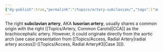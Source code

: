```yaml
---
{"dg-publish":true,"permalink":"/topics/artery-subclavian/","tags":["anatomy","artery"],"created":"2023-10-23T17:15:38.155-07:00","updated":"2023-11-29T15:05:26.469-08:00"}
---
```



The right **subclavian artery**, AKA **lusorian artery**, usually shares a common origin with the right [[Topics/Artery, Common Carotid\|CCA]] as the brachiocephalic artery. However, it could originate directly from the aortic arch (see case presentation from [[Topics/Access, Radial Artery\|radial artery access]]-[[Topics/Access, Radial Artery#3\|Case 3]]).